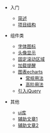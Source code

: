 * 入门

  * [简述](README.md)
  * [项目结构](base/directory.md)

* 组件类
  * [字体图标](common/comp/icon.md)
  * [头像显示](common/comp/avatar.md)
  * [固定滚动区域](common/comp/fixed.md)
  * [加载提醒](common/comp/loading.md)
  * [图表echarts](common/comp/echarts1.md)
    * [常规用法](common/comp/echarts1.md)
    * [高阶用法](common/comp/echarts2.md)
  * [引入jQuery](common/comp/jquery.md)

* 其他
  * [ui库](common/article/ui.md)
  * [辅助文章1](common/article/url.md)
  * [辅助文章2](common/article/less.md)